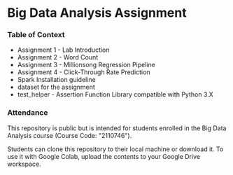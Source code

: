 # Big Data Analysis Assignment

### Table of Context

- Assignment 1 - Lab Introduction
- Assignment 2 - Word Count
- Assignment 3 - Millionsong Regression Pipeline
- Assignment 4 - Click-Through Rate Prediction
- Spark Installation guideline
- dataset for the assignment
- test_helper - Assertion Function Library compatible with Python 3.X

### Attendance

This repository is public but is intended for students enrolled in the Big Data Analysis course (Course Code: "2110746").

Students can clone this repository to their local machine or download it. To use it with Google Colab, upload the contents to your Google Drive workspace.
